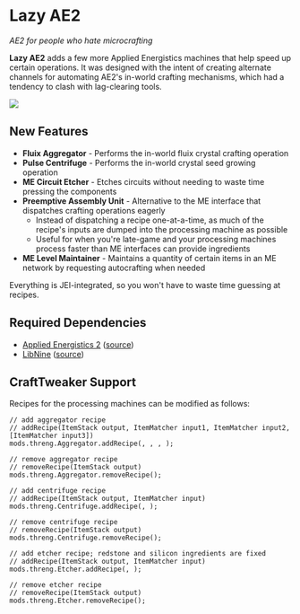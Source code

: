 # Lazy AE2 #

*AE2 for people who hate microcrafting*

**Lazy AE2** adds a few more Applied Energistics machines that help speed up certain operations. It was designed with the intent of creating alternate channels for automating AE2's in-world crafting mechanisms, which had a tendency to clash with lag-clearing tools.

![](https://media.forgecdn.net/attachments/252/927/2019-05-22_01.png)

## New Features

*   **Fluix Aggregator** - Performs the in-world fluix crystal crafting operation
*   **Pulse Centrifuge** - Performs the in-world crystal seed growing operation
*   **ME Circuit Etcher** - Etches circuits without needing to waste time pressing the components
*   **Preemptive Assembly Unit** - Alternative to the ME interface that dispatches crafting operations eagerly
    *   Instead of dispatching a recipe one-at-a-time, as much of the recipe's inputs are dumped into the processing machine as possible
    *   Useful for when you're late-game and your processing machines process faster than ME interfaces can provide ingredients
*   **ME Level Maintainer** - Maintains a quantity of certain items in an ME network by requesting autocrafting when needed

Everything is JEI-integrated, so you won't have to waste time guessing at recipes.

## Required Dependencies

*   [Applied Energistics 2](https://minecraft.curseforge.com/projects/applied-energistics-2) ([source](https://github.com/AppliedEnergistics/Applied-Energistics-2))
*   [LibNine](https://minecraft.curseforge.com/projects/libnine) ([source](https://github.com/phantamanta44/libnine))

## CraftTweaker Support

Recipes for the processing machines can be modified as follows:

```zenscript
// add aggregator recipe
// addRecipe(ItemStack output, ItemMatcher input1, ItemMatcher input2, [ItemMatcher input3])
mods.threng.Aggregator.addRecipe(, , , );

// remove aggregator recipe
// removeRecipe(ItemStack output)
mods.threng.Aggregator.removeRecipe();

// add centrifuge recipe
// addRecipe(ItemStack output, ItemMatcher input)
mods.threng.Centrifuge.addRecipe(, );

// remove centrifuge recipe
// removeRecipe(ItemStack output)
mods.threng.Centrifuge.removeRecipe();

// add etcher recipe; redstone and silicon ingredients are fixed
// addRecipe(ItemStack output, ItemMatcher input)
mods.threng.Etcher.addRecipe(, );

// remove etcher recipe
// removeRecipe(ItemStack output)
mods.threng.Etcher.removeRecipe();
```
